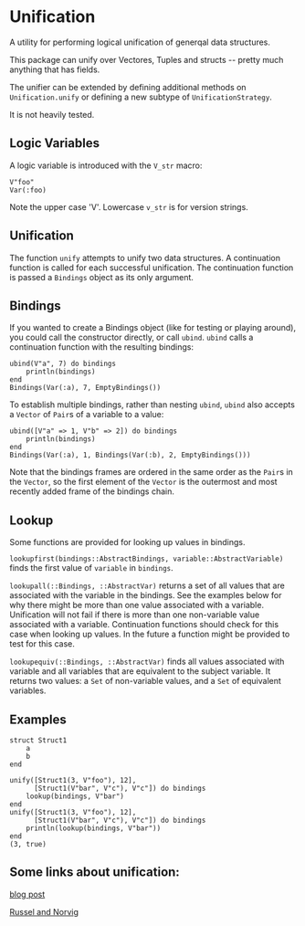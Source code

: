 # Unification

A utility for performing logical unification of generqal data
structures.

This package can unify over Vectores, Tuples and structs -- pretty
much anything that has fields.

The unifier can be extended by defining additional methods on
`Unification.unify` or defining a new subtype of
`UnificationStrategy`.

It is not heavily tested.

## Logic Variables

A logic variable is introduced with the `V_str` macro:

```
V"foo"
Var(:foo)
```

Note the upper case 'V'.  Lowercase `v_str` is for version strings.


## Unification

The function `unify` attempts to unify two data structures.  A
continuation function is called for each successful unification.  The
continuation function is passed a `Bindings` object as its only
argument.

## Bindings

If you wanted to create a Bindings object (like for testing or
playing around), you could call the constructor directly, or call
`ubind`.  `ubind` calls a continuation function with the resulting
bindings:

```
ubind(V"a", 7) do bindings
    println(bindings)
end
Bindings(Var(:a), 7, EmptyBindings())
```

To establish multiple bindings, rather than nesting `ubind`, `ubind`
also accepts a `Vector` of `Pair`s of a variable to a value:

```
ubind([V"a" => 1, V"b" => 2]) do bindings
    println(bindings)
end
Bindings(Var(:a), 1, Bindings(Var(:b), 2, EmptyBindings()))
```

Note that the bindings frames are ordered in the same order as the
`Pair`s in the `Vector`, so the first element of the `Vector` is the
outermost and most recently added frame of the bindings chain.


## Lookup

Some functions are provided for looking up values in bindings.

`lookupfirst(bindings::AbstractBindings, variable::AbstractVariable)`
finds the first value of  `variable` in `bindings`.

`lookupall(::Bindings, ::AbstractVar)` returns a set of all values
that are associated with the variable in the bindings.  See the
examples below for why there might be more than one value associated
with a variable.  Unification will not fail if there is more than one
non-variable value associated with a variable.  Continuation functions
should check for this case when looking up values.  In the future a
function might be provided to test for this case.

`lookupequiv(::Bindings, ::AbstractVar)` finds all values associated
with variable and all variables that are equivalent to the subject
variable.  It returns two values: a `Set` of non-variable values, and
a `Set` of equivalent variables.


## Examples

```
struct Struct1
    a
    b
end

unify([Struct1(3, V"foo"), 12],
      [Struct1(V"bar", V"c"), V"c"]) do bindings
    lookup(bindings, V"bar")
end
unify([Struct1(3, V"foo"), 12],
      [Struct1(V"bar", V"c"), V"c"]) do bindings
    println(lookup(bindings, V"bar"))
end
(3, true)
```

## Some links about unification:

[blog post](https://www.juliabloggers.com/unification-in-julia/)

[Russel and Norvig](https://github.com/aimacode/aima-python/blob/9ea91c1d3a644fdb007e8dd0870202dcd9d078b6/logic4e.py#L1307)


